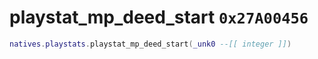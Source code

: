 # playstat_mp_deed_start `0x27A00456`

```lua
natives.playstats.playstat_mp_deed_start(_unk0 --[[ integer ]])
```